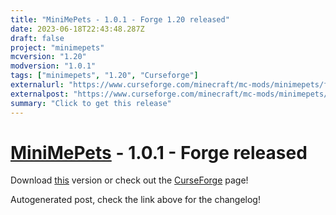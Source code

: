 ```yaml
---
title: "MiniMePets - 1.0.1 - Forge 1.20 released"
date: 2023-06-18T22:43:48.287Z
draft: false
project: "minimepets"
mcversion: "1.20"
modversion: "1.0.1"
tags: ["minimepets", "1.20", "Curseforge"]
externalurl: "https://www.curseforge.com/minecraft/mc-mods/minimepets/files/4595879"
externalpost: "https://www.curseforge.com/minecraft/mc-mods/minimepets/files/4595879"
summary: "Click to get this release"
---
```

# [MiniMePets](/project/minimepets) - 1.0.1 - Forge released
Download [this](https://www.curseforge.com/minecraft/mc-mods/minimepets/files/4595879) version or check out the [CurseForge](https://www.curseforge.com/minecraft/mc-mods/minimepets) page!

Autogenerated post, check the link above for the changelog!
